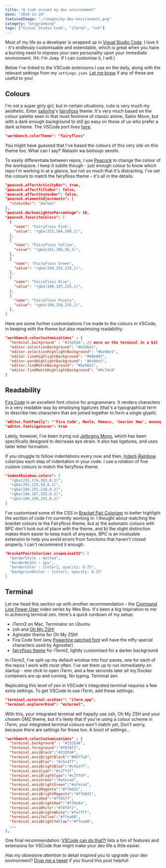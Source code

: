 ```yaml
---
title: "A look around my dev environment"
date: "2019-11-29"
featuredImage: "./images/my-dev-environment.png"
category: "programming"
tags: ["Visual Studio Code", "iTerm2", "zsh"]
---
```


Most of my life as a developer is wrapped up in [Visual Studio Code](https://code.visualstudio.com/). I love it - it's endlessly customisable and extendable, which is great when you have a burning need to impress your own personality upon your immediate environment. (Hi. I'm Joey. If I can customise it, I will.)

Below I've linked to the VSCode extensions I use on the daily, along with the relevant settings from my `settings.json`. [Let me know](https://www.twitter.com/dentednerd) if any of these are useful to you!

## Colours

I'm not a super girly girl, but in certain situations, cute is very much my aesthetic. Enter [sailorhg](https://twitter.com/sailorhg)'s [fairyfloss](https://github.com/sailorhg/fairyfloss) theme. It's very much based on the colour palette seen in that most feminine of classic anime, Sailor Moon, but with a dark enough background to still go easy on those of us who prefer a dark scheme. The VSCode port lives [here](https://marketplace.visualstudio.com/items?itemName=nopjmp.fairyfloss).

```json
"workbench.colorTheme": "fairyfloss"
```

You might have guessed that I've based the colours of this very site on this theme too. What can I say? Watashi wa bishoujo senshi.

To easily differentiate between repos, I use [Peacock](https://marketplace.visualstudio.com/items?itemName=johnpapa.vscode-peacock) to change the colour of the workspace. I keep it subtle though - just enough colour to know which repo I'm working in at a glance, but not so much that it's distracting. I've set the colours to match the fairyfloss theme - it's all in the details.

```json
"peacock.affectActivityBar": true,
"peacock.affectTitleBar": false,
"peacock.affectStatusBar": false,
"peacock.elementAdjustments": {
  "statusBar": "darken"
},
"peacock.darkenLightenPercentage": 10,
"peacock.favoriteColors": [
  {
    "name": "FairyFloss Pink",
    "value": "rgba(252,184,209,1)",
  },
  {
    "name": "FairyFloss Yellow",
    "value": "rgba(241,206,56,1)",
  },
  {
    "name": "FairyFloss Green",
    "value": "rgba(184,255,218,1)",
  },
  {
    "name": "FairyFloss Blue",
    "value": "rgba(100,187,255,1)",
  },
  {
    "name": "FairyFloss Purple",
    "value": "rgba(190,150,255,1)",
  },
]
```

Here are some further customisations I've made to the colours in VSCode, in keeping with the theme but also maximising readability:

```json
"workbench.colorCustomizations" : {
  "terminal.background" : "#332E4A", // more on the terminal in a bit
  "editor.selectionBackground": "#be96e1",
  "editor.selectionHighlightBackground": "#be96e1",
  "editor.lineHighlightBackground": "#8B6897",
  "editor.wordHighlightBackground": "#be96e1",
  "editor.findMatchBackground": "#be96e1",
  "editor.findMatchHighlightBackground": "#9c74c0"
}
```

## Readability

[Fira Code](https://github.com/tonsky/FiraCode) is an excellent font choice for programmers. It renders characters in a very readable way by employing ligatures (that's a typographical term to describe two characters that are joined together to form a single glyph).

```json
"editor.fontFamily": "'Fira Code', Menlo, Monaco, 'Courier New', monospace",
"editor.fontLigatures": true
```

Lately, however, I've been trying out [Jetbrains Mono](https://www.jetbrains.com/lp/mono/), which has been specifically designed to decrease eye strain. It also has ligatures, and uses taller letter formation.

If you struggle to follow indentations every now and then, [Indent-Rainbow](https://marketplace.visualstudio.com/items?itemName=oderwat.indent-rainbow) colorizes each step of indentation in your code. I use a rotation of five custom colours to match the fairyfloss theme.

```json
"indentRainbow.colors": [
  "rgba(255,174,203,0.2)",
  "rgba(255,225,50,0.2)",
  "rgba(184,255,218,0.2)",
  "rgba(100,187,255,0.2)",
  "rgba(190,150,255,0.2)"
]
```

I've customised some of the CSS in [Bracket Pair Colorizer](https://marketplace.visualstudio.com/items?itemName=CoenraadS.bracket-pair-colorizer) to better highlight the section of code I'm currently working in. I thought about matching the bracket colours to the Fairyfloss theme, but a) the automatic colours with BPC don't look out of place with the theme, and b) the slight distinction makes them easier to keep track of anyways. BPC is an invaluable extension to help you avoid errors from functions that haven't closed properly. I can't recommend it enough.

```json
"bracketPairColorizer.scopeLineCSS": [
  "borderStyle : dotted",
  "borderWidth : 2px",
  "borderColor : {color}; opacity: 0.75",
  "backgroundColor : {color}; opacity: 0.25"
]
```

## Terminal

Let me head this section up with another recommendation - the [Command Line Power User](https://commandlinepoweruser.com/) video series by Wes Bos. It's been a big inspiration to me in achieving terminal zen. Here's a quick rundown of my setup:

- iTerm2 on Mac, Terminator on Ubuntu
- zsh and [Oh My ZSH!](https://ohmyz.sh/)
- Agnoster theme for Oh My ZSH!
- Fira Code font (any [Powerline patched font](https://github.com/powerline/fonts) will have the nifty special characters used by Agnoster)
- [fairyfloss theme](https://github.com/aquartier/fairyfloss) for iTerm2, lightly customised for a darker background

In iTerm2, I've split up my default window into four panes, one for each of the repos I work with most often. I've set them up to run immediately on startup - one click to open iTerm, and a few seconds later all my Docker containers are up and running. No typing. Terminal zen.

Replicating this level of zen in VSCode's integrated terminal requires a few extra settings. To get VSCode to use iTerm, add these settings:

```json
"terminal.external.osxExec": "iTerm.app",
"terminal.explorerKind": "external",
```

With this, your integrated terminal will happily use zsh, Oh My ZSH and your chosen OMZ theme, but it's likely that if you're using a colour scheme in iTerm, your integrated terminal colours won't match yet. Don't worry, because there are settings for those too. A looot of settings...

```json
"workbench.colorCustomizations" : {
  "terminal.background" : "#332E4A",
  "terminal.foreground":"#f8f8f2",
  "terminal.ansiBlack":"#332E4A",
  "terminal.ansiBrightBlack":"#8077a8",
  "terminal.ansiBlue": "#c5a3ff",
  "terminal.ansiBrightBlue":"#c5a3ff",
  "terminal.ansiCyan":"#c2ffdf",
  "terminal.ansiBrightCyan":"#c2ffdf",
  "terminal.ansiGreen":"#afecad",
  "terminal.ansiBrightGreen":"#afecad",
  "terminal.ansiMagenta":"#ffb8d1",
  "terminal.ansiBrightMagenta":"#ffb8d1",
  "terminal.ansiRed":"#ff857f",
  "terminal.ansiBrightRed":"#ff9e9a",
  "terminal.ansiWhite":"#f8f8f2",
  "terminal.ansiBrightWhite":"#feffff",
  "terminal.ansiYellow":"#ffea00",
  "terminal.ansiBrightYellow":"#ffea00",
  ...
},
```

One final recommendation:  [VSCode can do that?!](https://vscodecandothat.com/) lists a ton of features and extensions for VSCode that might make your dev life a little easier.

Has my obsessive attention to detail inspired you to upgrade your dev environment? [Drop me a tweet](https://www.twitter.com/dentednerd) if you found this post helpful!
